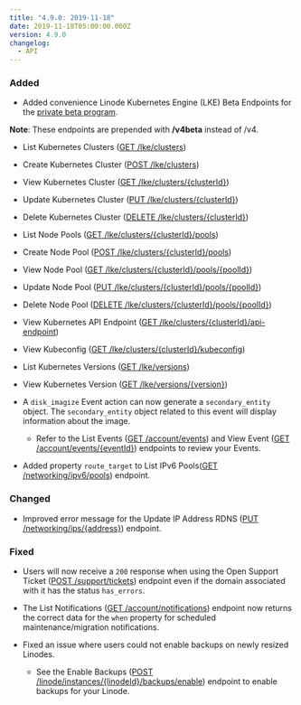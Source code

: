 ```yaml
---
title: "4.9.0: 2019-11-18"
date: 2019-11-18T05:00:00.000Z
version: 4.9.0
changelog:
  - API
---
```


### Added

- Added convenience Linode Kubernetes Engine (LKE) Beta Endpoints for the [private beta program](https://welcome.linode.com/lkebeta/).

**Note**: These endpoints are prepended with **/v4beta** instead of /v4.

- List Kubernetes Clusters ([GET /lke/clusters](https://developers.linode.com/api/v4/lke-clusters))
- Create Kubernetes Cluster ([POST /lke/clusters](https://developers.linode.com/api/v4/lke-clusters/#post))
- View Kubernetes Cluster ([GET /lke/clusters/{clusterId}](https://developers.linode.com/api/v4/lke-clusters-cluster-id))
- Update Kubernetes Cluster ([PUT /lke/clusters/{clusterId}](https://developers.linode.com/api/v4/lke-clusters-cluster-id/#put))
- Delete Kubernetes Cluster ([DELETE /lke/clusters/{clusterId}](https://developers.linode.com/api/v4/lke-clusters-cluster-id/#delete))
- List Node Pools ([GET /lke/clusters/{clusterId}/pools](https://developers.linode.com/api/v4/lke-clusters-cluster-id-pools))
- Create Node Pool ([POST /lke/clusters/{clusterId}/pools](https://developers.linode.com/api/v4/lke-clusters-cluster-id-pools/#post))
- View Node Pool ([GET /lke/clusters/{clusterId}/pools/{poolId}](https://developers.linode.com/api/v4/lke-clusters-cluster-id-pools-pool-id))
- Update Node Pool ([PUT /lke/clusters/{clusterId}/pools/{poolId}](https://developers.linode.com/api/v4/lke-clusters-cluster-id-pools-pool-id/#put))
- Delete Node Pool ([DELETE /lke/clusters/{clusterId}/pools/{poolId}](https://developers.linode.com/api/v4/lke-clusters-cluster-id-pools-pool-id/#delete))
- View Kubernetes API Endpoint ([GET /lke/clusters/{clusterId}/api-endpoint](https://developers.linode.com/api/v4/lke-clusters-cluster-id-api-endpoint))
- View Kubeconfig ([GET /lke/clusters/{clusterId}/kubeconfig](https://developers.linode.com/api/v4/lke-clusters-cluster-id-kubeconfig))
- List Kubernetes Versions ([GET /lke/versions](https://developers.linode.com/api/v4/lke-versions))
- View Kubernetes Version ([GET /lke/versions/{version}](https://developers.linode.com/api/v4/lke-versions-version))

- A `disk_imagize` Event action can now generate a `secondary_entity` object. The `secondary_entity` object related to this event will display information about the image.

  - Refer to the List Events ([GET /account/events](https://www.linode.com/docs/api/account/)) and View Event ([GET /account/events/{eventId}](https://www.linode.com/docs/api/account/)) endpoints to review your Events.

- Added property `route_target` to List IPv6 Pools([GET /networking/ipv6/pools](https://developers.linode.com/api/v4/networking-ipv-6-pools)) endpoint.

### Changed

- Improved error message for the Update IP Address RDNS ([PUT /networking/ips/{address}](https://developers.linode.com/api/v4/networking-ips-address/#put)) endpoint.

### Fixed

- Users will now receive a `200` response when using the Open Support Ticket ([POST /support/tickets](https://developers.linode.com/api/v4/support-tickets/#post)) endpoint even if the domain associated with it has the status `has_errors`.

- The List Notifications ([GET /account/notifications](https://www.linode.com/docs/api/account/)) endpoint now returns the correct data for the `when` property for scheduled maintenance/migration notifications.

- Fixed an issue where users could not enable backups on newly resized Linodes.
  - See the Enable Backups ([POST /linode/instances/{linodeId}/backups/enable](https://www.linode.com/docs/api/linode-instances/)) endpoint to enable backups for your Linode.
